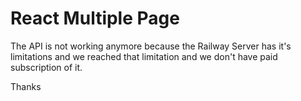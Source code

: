 # React Multiple Page

The API is not working anymore because the Railway Server has it's limitations and we reached that limitation and we don't have paid subscription of it. 

Thanks
